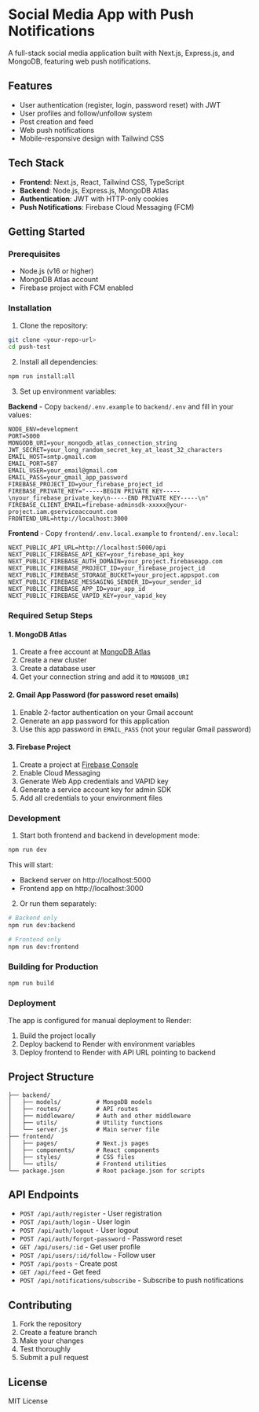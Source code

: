 # Social Media App with Push Notifications

A full-stack social media application built with Next.js, Express.js, and MongoDB, featuring web push notifications.

## Features

- User authentication (register, login, password reset) with JWT
- User profiles and follow/unfollow system
- Post creation and feed
- Web push notifications
- Mobile-responsive design with Tailwind CSS

## Tech Stack

- **Frontend**: Next.js, React, Tailwind CSS, TypeScript
- **Backend**: Node.js, Express.js, MongoDB Atlas
- **Authentication**: JWT with HTTP-only cookies
- **Push Notifications**: Firebase Cloud Messaging (FCM)

## Getting Started

### Prerequisites

- Node.js (v16 or higher)
- MongoDB Atlas account
- Firebase project with FCM enabled

### Installation

1. Clone the repository:
```bash
git clone <your-repo-url>
cd push-test
```

2. Install all dependencies:
```bash
npm run install:all
```

3. Set up environment variables:

**Backend** - Copy `backend/.env.example` to `backend/.env` and fill in your values:
```env
NODE_ENV=development
PORT=5000
MONGODB_URI=your_mongodb_atlas_connection_string
JWT_SECRET=your_long_random_secret_key_at_least_32_characters
EMAIL_HOST=smtp.gmail.com
EMAIL_PORT=587
EMAIL_USER=your_email@gmail.com
EMAIL_PASS=your_gmail_app_password
FIREBASE_PROJECT_ID=your_firebase_project_id
FIREBASE_PRIVATE_KEY="-----BEGIN PRIVATE KEY-----\nyour_firebase_private_key\n-----END PRIVATE KEY-----\n"
FIREBASE_CLIENT_EMAIL=firebase-adminsdk-xxxxx@your-project.iam.gserviceaccount.com
FRONTEND_URL=http://localhost:3000
```

**Frontend** - Copy `frontend/.env.local.example` to `frontend/.env.local`:
```env
NEXT_PUBLIC_API_URL=http://localhost:5000/api
NEXT_PUBLIC_FIREBASE_API_KEY=your_firebase_api_key
NEXT_PUBLIC_FIREBASE_AUTH_DOMAIN=your_project.firebaseapp.com
NEXT_PUBLIC_FIREBASE_PROJECT_ID=your_firebase_project_id
NEXT_PUBLIC_FIREBASE_STORAGE_BUCKET=your_project.appspot.com
NEXT_PUBLIC_FIREBASE_MESSAGING_SENDER_ID=your_sender_id
NEXT_PUBLIC_FIREBASE_APP_ID=your_app_id
NEXT_PUBLIC_FIREBASE_VAPID_KEY=your_vapid_key
```

### Required Setup Steps

#### 1. MongoDB Atlas
1. Create a free account at [MongoDB Atlas](https://www.mongodb.com/atlas)
2. Create a new cluster
3. Create a database user
4. Get your connection string and add it to `MONGODB_URI`

#### 2. Gmail App Password (for password reset emails)
1. Enable 2-factor authentication on your Gmail account
2. Generate an app password for this application
3. Use this app password in `EMAIL_PASS` (not your regular Gmail password)

#### 3. Firebase Project
1. Create a project at [Firebase Console](https://console.firebase.google.com/)
2. Enable Cloud Messaging
3. Generate Web App credentials and VAPID key
4. Generate a service account key for admin SDK
5. Add all credentials to your environment files

### Development

1. Start both frontend and backend in development mode:
```bash
npm run dev
```

This will start:
- Backend server on http://localhost:5000
- Frontend app on http://localhost:3000

2. Or run them separately:
```bash
# Backend only
npm run dev:backend

# Frontend only
npm run dev:frontend
```

### Building for Production

```bash
npm run build
```

### Deployment

The app is configured for manual deployment to Render:

1. Build the project locally
2. Deploy backend to Render with environment variables
3. Deploy frontend to Render with API URL pointing to backend

## Project Structure

```
├── backend/
│   ├── models/          # MongoDB models
│   ├── routes/          # API routes
│   ├── middleware/      # Auth and other middleware
│   ├── utils/           # Utility functions
│   └── server.js        # Main server file
├── frontend/
│   ├── pages/           # Next.js pages
│   ├── components/      # React components
│   ├── styles/          # CSS files
│   └── utils/           # Frontend utilities
└── package.json         # Root package.json for scripts
```

## API Endpoints

- `POST /api/auth/register` - User registration
- `POST /api/auth/login` - User login
- `POST /api/auth/logout` - User logout
- `POST /api/auth/forgot-password` - Password reset
- `GET /api/users/:id` - Get user profile
- `POST /api/users/:id/follow` - Follow user
- `POST /api/posts` - Create post
- `GET /api/feed` - Get feed
- `POST /api/notifications/subscribe` - Subscribe to push notifications

## Contributing

1. Fork the repository
2. Create a feature branch
3. Make your changes
4. Test thoroughly
5. Submit a pull request

## License

MIT License